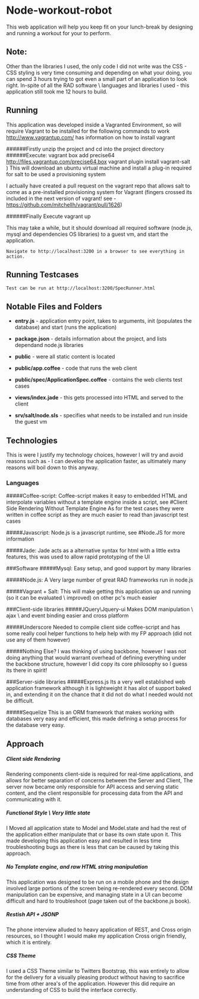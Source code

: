 Node-workout-robot
=========================

This web application will help you keep fit on your lunch-break by designing and running a workout for your to perform.


Note:
-----
Other than the libraries I used, the only code I did not write was the CSS - CSS styling is very time consuming and depending on what your doing, you can spend 3 hours trying to got even a small part of an application to look right.
In-spite of all the RAD software \ languages and libraries I used - this application still took me 12 hours to build.


Running
-------------
This application was developed inside  a Vagranted Environment, so will require Vagrant to be installed for the following commands to work
http://www.vagrantup.com/ has information on how to install vagrant

######Firstly
	unzip the project and cd into the project directory
######Execute:
	vagrant box add precise64 http://files.vagrantup.com/precise64.box
	vagrant plugin install vagrant-salt  )
This will download an ubuntu virtual machine and install a plug-in required for salt to be used a provisioning system 

I actually have created a pull request on the vagrant repo that allows salt to come as a pre-installed provisioning system for Vagrant (fingers crossed its included in the next version of vagrant! see - https://github.com/mitchellh/vagrant/pull/1626)

######Finally Execute
	vagrant up

This may take a while, but it should download all required software (node.js, mysql and dependencies OS libraries) to a guest vm, and start the application.

	Navigate to http://localhost:3200 in a browser to see everything in action.


Running Testcases
-------------
	Test can be run at http://localhost:3200/SpecRunner.html 



Notable Files and Folders
-------------
*	__entry.js__ - application entry point, takes to arguments, init (populates the database) and start (runs the application)

*	__package.json__ - details information about the project, and lists dependand node.js libraries

*	__public__ - were all static content is located

*	__public/app.coffee__ - code that runs the web client 

*	__public/spec/ApplicationSpec.coffee__  - contains the web clients test cases

*	__views/index.jade__ - this gets processed into HTML and  served to the client

*	__srv/salt/node.sls__ - specifies what needs to be installed and run inside the guest vm




Technologies
-------------
This is were I justify my technology choices, however I will try and avoid reasons such as - I can develop the application faster, as ultimately many reasons will boil down to this anyway.

### Languages
#####Coffee-script:
Coffee-script makes it easy to embedded HTML and interpolate variables without a template engine inside a script, see #Client Side Rendering Without Template Engine As for the test cases they were written in coffee script as they are much easier to read than javascript test cases

#####Javascript:
Node.js is a javascript runtime, see #Node.JS for more information

#####Jade:
Jade acts as a alternative syntax for html with a little extra features, this was used to allow rapid prototyping of the UI

###Software
#####Mysql:
Easy setup, and good support by many libraries

#####Node.js:
A Very large number of great RAD frameworks run in node.js

#####Vagrant + Salt:
This will make getting this application up and running (so it can be evaluated \ improved) on other pc's much easier

###Client-side libraries
#####JQuery\Jquery-ui
Makes DOM manipulation \ ajax \ and event binding easier and cross platform

#####Underscore
Needed to compile client side coffee-script and has some really cool helper functions to help help with my FP approach (did not use any of them however)

#####Nothing Else?
I was thinking of using backbone, however I was not doing anything that would warrant overhead of defining everything under the backbone structure, however I did copy its core philosophy so I guess its there in spirit!

###Server-side libraries
#####Express.js
Its a very well established web application framework although it is lightweight it has alot  of support baked in, and extending it on the chance that it did not do what I needed would not be difficult.

#####Sequelize
This is an ORM framework that makes working with databases very easy and efficient, this made defining a setup process for the database very easy.


Approach
-------------

##### Client side Rendering
Rendering components client-side is required for real-time applications, and allows for better separation of concerns between the Server and Client,
The server now became only responsible for API access and serving static content, and the client responsible for processing data from the API and communicating with it.

##### Functional Style \ Very little state
I Moved all application state to Model and Model.state and had the rest of the application either manipulate that or base its own state upon it.
This made developing this application easy and resulted in less time troubleshooting bugs as there is less that can be caused by taking this approach.


##### No Template engine, and raw HTML string manipulation
This application was designed to be run on a mobile phone and the design involved large portions of the screen being re-rendered every second.
DOM manipulation can be expensive, and managing state in a UI can become difficult and hard to troubleshoot (page taken out of the backbone.js book).


##### Restish API + JSONP
The phone interview alluded to heavy application of REST, and Cross origin resources, so I thought I would make my application Cross origin friendly, which it is entirely.

##### CSS Theme
I used a CSS Theme similar to Twitters Bootstrap, this was entirely to allow for the delivery for a visually pleasing product without having to sacrifice time from other area's of the application. However this did require an understanding of CSS to build the interface correctly.
